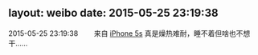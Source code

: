 layout: weibo
date: 2015-05-25 23:19:38
---
<meta name="referrer" content="no-referrer" />

2015-05-25 23:19:38  &nbsp;&nbsp;&nbsp;&nbsp;&nbsp;&nbsp; 来自 <a href="sinaweibo://customweibosource" rel="nofollow">iPhone 5s</a>
真是燥热难耐，睡不着但啥也不想干…… ​​​
